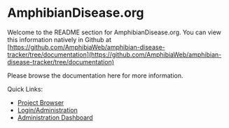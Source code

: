 AmphibianDisease.org
=======================

Welcome to the README section for AmphibianDisease.org. You can view this information natively in Github at [https://github.com/AmphibiaWeb/amphibian-disease-tracker/tree/documentation](https://github.com/AmphibiaWeb/amphibian-disease-tracker/tree/documentation)

Please browse the documentation here for more information.

Quick Links:

- [Project Browser](https://amphibiandisease.org/project.php)
- [Login/Administration](https://amphibiandisease.org/admin)
- [Administration Dashboard](https://amphibiandisease.org/admin-page.html)


